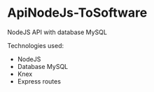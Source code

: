 # ApiNodeJs-ToSoftware
NodeJS API with database MySQL


Technologies used:
- NodeJS
- Database MySQL
- Knex
- Express routes
